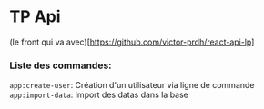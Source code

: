 # TP Api

(le front qui va avec)[https://github.com/victor-prdh/react-api-lp]


### Liste des commandes:

`app:create-user`: Création d'un utilisateur via ligne de commande
`app:import-data`: Import des datas dans la base
